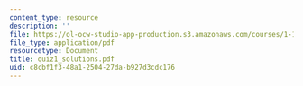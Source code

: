 ```yaml
---
content_type: resource
description: ''
file: https://ol-ocw-studio-app-production.s3.amazonaws.com/courses/1-124j-foundations-of-software-engineering-fall-2000/c8cbf1f348a1250427dab927d3cdc176_quiz1_solutions.pdf
file_type: application/pdf
resourcetype: Document
title: quiz1_solutions.pdf
uid: c8cbf1f3-48a1-2504-27da-b927d3cdc176
---
```

